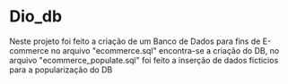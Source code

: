 # Dio_db

Neste projeto foi feito a criação de um Banco de Dados para fins de E-commerce
no arquivo "ecommerce.sql" encontra-se a criação do DB, no arquivo "ecommerce_populate.sql"
foi feito a inserção de dados ficticios para a popularização do DB

